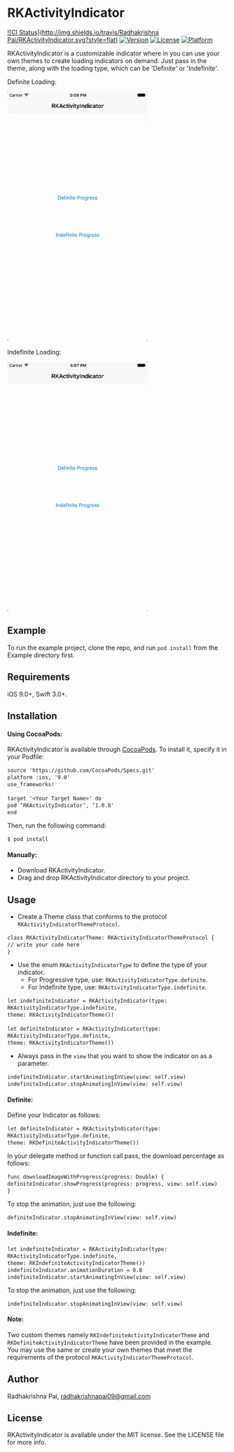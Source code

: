 # RKActivityIndicator

[![CI Status](http://img.shields.io/travis/Radhakrishna Pai/RKActivityIndicator.svg?style=flat)](https://travis-ci.org/radhakrishnapai/RKActivityIndicator) 
[![Version](https://img.shields.io/cocoapods/v/RKActivityIndicator.svg?style=flat)](http://cocoapods.org/pods/RKActivityIndicator) 
[![License](https://img.shields.io/cocoapods/l/RKActivityIndicator.svg?style=flat)](http://cocoapods.org/pods/RKActivityIndicator) 
[![Platform](https://img.shields.io/cocoapods/p/RKActivityIndicator.svg?style=flat)](http://cocoapods.org/pods/RKActivityIndicator)

RKActivityIndicator is a customizable indicator where in you can use your own themes to create loading indicators on demand.
Just pass in the theme, along with the loading type, which can be 'Definite' or 'Indefinite'.

Definite Loading:

![sample_gif](https://github.com/radhakrishnapai/RKActivityIndicator/blob/master/Example/Definite_Loading.gif)

Indefinite Loading:

![sample_gif](https://github.com/radhakrishnapai/RKActivityIndicator/blob/master/Example/Indefinite_Loading.gif)

## Example

To run the example project, clone the repo, and run `pod install` from the Example directory first.

## Requirements
iOS 9.0+, Swift 3.0+.

## Installation

#### Using CocoaPods: 
RKActivityIndicator is available through [CocoaPods](http://cocoapods.org). To install
it, specify it in your Podfile:
```
source 'https://github.com/CocoaPods/Specs.git'
platform :ios, '9.0'
use_frameworks!

target '<Your Target Name>' do
pod ’RKActivityIndicator’, ‘1.0.0'
end
```
Then, run the following command:
```
$ pod install
```

#### Manually:

- Download RKActivityIndicator.
- Drag and drop RKActivityIndicator directory to your project.


## Usage

- Create a Theme class that conforms to the protocol `RKActivityIndicatorThemeProtocol`.
```
class RKActivityIndicatorTheme: RKActivityIndicatorThemeProtocol {
// write your code here 
}
```
- Use the enum `RKActivityIndicatorType` to define the type of your indicator.
  - For Progressive type, use: `RKActivityIndicatorType.definite`.
  - For Indefinite type,  use: `RKActivityIndicatorType.indefinite`.
```
let indefiniteIndicator = RKActivityIndicator(type: RKActivityIndicatorType.indefinite,
theme: RKActivityIndicatorTheme())

let definiteIndicator = RKActivityIndicator(type: RKActivityIndicatorType.definite, 
theme: RKActivityIndicatorTheme())
```
- Always pass in the `view` that you want to show the indicator on as a parameter.
```
indefiniteIndicator.startAnimatingInView(view: self.view)
indefiniteIndicator.stopAnimatingInView(view: self.view)
```

#### Definite:

Define your Indicator as follows:
```
let definiteIndicator = RKActivityIndicator(type: RKActivityIndicatorType.definite, 
theme: RKDefiniteActivityIndicatorTheme())
```
In your delegate method or function call pass, the download percentage as follows:

```
func downloadImageWithProgress(progress: Double) {
definiteIndicator.showProgress(progress: progress, view: self.view)
}
```

To stop the animation, just use the following:

```
definiteIndicator.stopAnimatingInView(view: self.view)
```

#### Indefinite:
```
let indefiniteIndicator = RKActivityIndicator(type: RKActivityIndicatorType.indefinite,
theme: RKIndefiniteActivityIndicatorTheme())
indefiniteIndicator.animationDuration = 0.8
indefiniteIndicator.startAnimatingInView(view: self.view)
```
To stop the animation, just use the following:

```
indefiniteIndicator.stopAnimatingInView(view: self.view)
```
#### Note:
Two custom themes namely `RKIndefiniteActivityIndicatorTheme` and `RKDefiniteActivityIndicatorTheme` have been provided in the example.<br> You may use the same or create your own themes that meet the requirements of the protocol `RKActivityIndicatorThemeProtocol`.

## Author

Radhakrishna Pai, radhakrishnapai09@gmail.com

## License

RKActivityIndicator is available under the MIT license. See the LICENSE file for more info.
